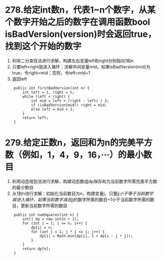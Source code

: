 # 278.给定int数n，代表1~n个数字，从某个数字开始之后的数字在调用函数bool isBadVersion(version)时会返回true，找到这个开始的数字
1. 利用二分查找法进行求解，构建左右变量left和right分别指向1和n
2. 只要left<right就进入循环：求解中间变量mid，如果isBadVersion(mid)为true，令right=mid；否则，令left=mid+1
3. 返回left
```
    public int firstBadVersion(int n) {
        int left = 1, right = n;
        while (left < right) {
            int mid = left + (right - left) / 2;
            if (isBadVersion(mid)) right = mid;
            else left = mid + 1;
        }
        return left;
    }
```

# 279.给定正数n，返回和为n的完美平方数（例如，1，4，9，16，···）的最小数目
1. 利用动态规划法进行求解，构建动态数组dp保存和为当前数字所需完美平方数的最少数目
2. 从1到n进行求解：初始化当前数目为n，构建变量j，只要j*j小于等于当前数字就进入循环，如果当前数字减去j*j的数字所需的数目+1小于当前数字所需的数目，更新当前数字所需的数目
```
    public int numSquares(int n) {
        int[] dp = new int[n + 1];
        for (int i = 1; i <= n; i++) {
            dp[i] = n;
            for (int j = 1; j * j <= i; j++) {
                dp[i] = Math.min(dp[i], 1 + dp[i - j * j]);
            }
        }
        return dp[n];
    }
```
